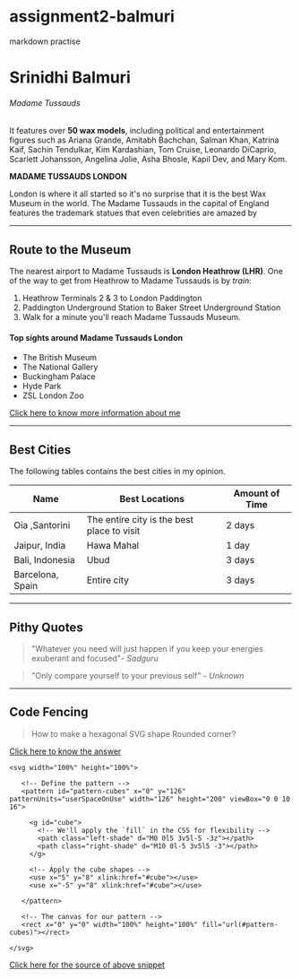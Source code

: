 # assignment2-balmuri
markdown practise 

# Srinidhi Balmuri

###### Madame Tussauds

It features over **50 wax models**, including political and entertainment figures such as Ariana Grande, Amitabh Bachchan, Salman Khan, Katrina Kaif, Sachin Tendulkar, Kim Kardashian, Tom Cruise, Leonardo DiCaprio, Scarlett Johansson, Angelina Jolie, Asha Bhosle, Kapil Dev, and Mary Kom.

**MADAME TUSSAUDS LONDON**

London is where it all started so it's no surprise that it is the best Wax Museum in the world. The Madame Tussauds in the capital of England features the trademark statues that even celebrities are amazed by

****
## Route to the Museum

The nearest airport to Madame Tussauds is **London Heathrow (LHR)**.
One of the way to get from Heathrow to Madame Tussauds is by *train*:
1. Heathrow Terminals 2 & 3 to London Paddington 
2. Paddington Underground Station to Baker Street Underground Station
3. Walk for a minute you'll reach Madame Tussauds Museum. <br>

#### Top sights around Madame Tussauds London
* The British Museum
* The National Gallery
* Buckingham Palace
* Hyde Park
* ZSL London Zoo 


[Click here to know more information about me](./AboutMe.md)

***
## Best Cities

The following tables contains the best cities in my opinion.

|Name|Best Locations|Amount of Time|
|----|---|---|
|Oia ,Santorini|The entire city is the best place to visit|2 days|
|Jaipur, India|Hawa Mahal|1 day|
|Bali, Indonesia|Ubud|3 days|
|Barcelona, Spain| Entire city|3 days|

---
## Pithy Quotes 

>"Whatever you need will just happen if you keep your energies exuberant and focused"- *Sadguru* <br>

>"Only compare yourself to your previous self" - *Unknown* 

***
## Code Fencing
>How to make a hexagonal SVG shape Rounded corner?

[Click here to know the answer](https://stackoverflow.com/questions/64674647/how-to-make-a-hexagonal-svg-shape-rounded-corner)

```
<svg width="100%" height="100%">
   
   <!-- Define the pattern -->
   <pattern id="pattern-cubes" x="0" y="126" patternUnits="userSpaceOnUse" width="126" height="200" viewBox="0 0 10 16"> 
     
     <g id="cube">
       <!-- We'll apply the `fill` in the CSS for flexibility -->
       <path class="left-shade" d="M0 0l5 3v5l-5 -3z"></path>
       <path class="right-shade" d="M10 0l-5 3v5l5 -3"></path>
     </g>
  	
     <!-- Apply the cube shapes -->
     <use x="5" y="8" xlink:href="#cube"></use>
     <use x="-5" y="8" xlink:href="#cube"></use>
   
   </pattern>
   
   <!-- The canvas for our pattern -->
   <rect x="0" y="0" width="100%" height="100%" fill="url(#pattern-cubes)"></rect>
  
</svg>
```
[Click here for the source of above snippet](https://css-tricks.com/snippets/svg/svg-patterns/)
